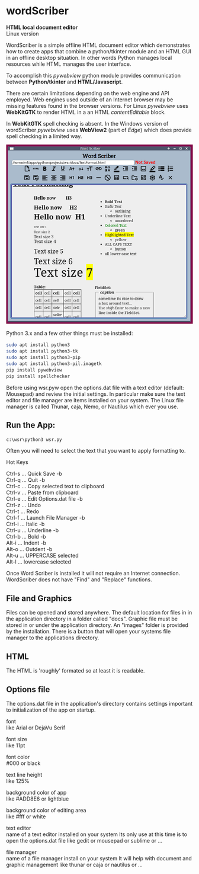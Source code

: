# wordScriber

__HTML local document editor__  
Linux version

WordScriber is a simple offline HTML document editor 
which demonstrates how to create apps that 
combine a python/tkinter module and an HTML GUI 
in an offline desktop situation. In other words
Python manages local resources while HTML manages
the user interface.

To accomplish this _pywebview_ python module provides 
communication between __Python/tkinter__ and __HTML/Javascript__.

There are certain limitations depending on the web engine
and API employed. Web engines used outside of an Internet 
browser may be missing features found in the browser versions.
For Linux _pywebview_ uses __WebKitGTK__ to render HTML in a
an HTML _contentEditable_ block.

In __WebKitGTK__ spell checking is absent. 
In the Windows version of wordScriber _pywebview_
uses __WebView2__ (part of _Edge_) which does provide
spell checking in a limited way. 

![alttext](images/wsr_git.png "wordScriber")

Python 3.x  and a few other things must be installed:

```bash
sudo apt install python3   
sudo apt install python3-tk
sudo apt install python3-pip
sudo apt install python3-pil.imagetk
pip install pywebview
pip install spellchecker
```

Before using wsr.pyw open the options.dat file with a text editor (default: Mousepad) and review the initial settings. In particular make sure the text editor and file manager are items installed on your system. The Linux file manager is called Thunar, caja, Nemo, or Nautilus which ever you use.

## Run the App:

`c:\wsr\python3 wsr.py`

Often you will need to select the text that you want to apply formatting to.

Hot Keys

Ctrl-s ... Quick Save -b  
Ctrl-q ... Quit      -b  
Ctrl-c ... Copy selected text to clipboard  
Ctrl-v ... Paste from clipboard  
Ctrl-e ... Edit Options.dat file      -b  
Ctrl-z ... Undo  
Ctrl-t ... Redo  
Ctrl-f ... Launch File Manager      -b  
Ctrl-i ... Italic      -b  
Ctrl-u ... Underline      -b  
Ctrl-b ... Bold      -b  
Alt-i  ... Indent      -b  
Alt-o  ... Outdent      -b  
Alt-u  ... UPPERCASE selected  
Alt-l  ... lowercase selected  

Once Word Scriber is installed it will not require an Internet connection. WordScriber does not have "Find" and "Replace" functions.

## File and Graphics

Files can be opened and stored anywhere. The default location for files in in the application directory in a folder called "docs". Graphic file must be stored in or under the application directory. An "images" folder is provided by the installation. There is a button that will open your systems file manager to the applications directory.

## HTML

The HTML is 'roughly' formated so at least it is readable.

## Options file

The options.dat file in the application's directory contains settings important to initialization of the app on startup. 

font  
like Arial or DejaVu Serif

font size  
like 11pt

font color  
\#000 or black

text line height  
like 125%

background color of app  
like \#ADD8E6 or lightblue

background color of editing area  
like #fff or white

text editor  
name of a text editor installed on your system
Its only use at this time is to open the options.dat file
like gedit or mousepad or sublime or ...

file manager  
name of a file manager install on your system
It will help with document and graphic management
like thunar or caja or nautilus or ...

